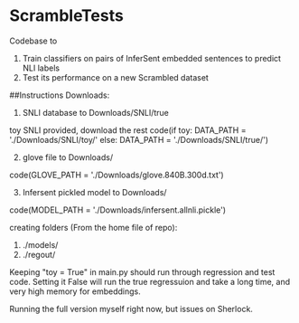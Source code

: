 # ScrambleTests
Codebase to 
1. Train classifiers on pairs of InferSent embedded sentences to predict NLI labels
2. Test its performance on a new Scrambled dataset

##Instructions
Downloads:
1. SNLI database to Downloads/SNLI/true

toy SNLI provided, download the rest
code(if toy:
    DATA_PATH = './Downloads/SNLI/toy/'
else:
    DATA_PATH = './Downloads/SNLI/true/')

2. glove file to Downloads/

code(GLOVE_PATH = './Downloads/glove.840B.300d.txt')

3. Infersent pickled model to Downloads/

code(MODEL_PATH = './Downloads/infersent.allnli.pickle')

creating folders (From the home file of repo):
1. ./models/
2. ./regout/



Keeping "toy = True" in main.py should run through regression and test code.
Setting it False will run the true regressuion and take a long time, and very high memory for embeddings.

Running the full version myself right now, but issues on Sherlock.

